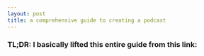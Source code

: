 ```yaml
---
layout: post
title: a comprehensive guide to creating a podcast
---
```




### TL;DR: I basically lifted this entire guide from this link:
